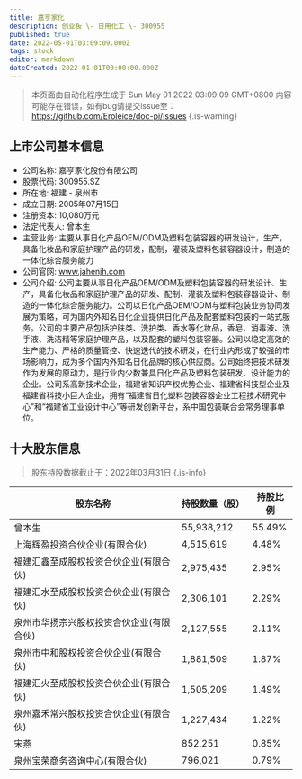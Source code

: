 ```yaml
---
title: 嘉亨家化
description: 创业板 \- 日用化工 \- 300955
published: true
date: 2022-05-01T03:09:09.000Z
tags: stock
editor: markdown
dateCreated: 2022-01-01T00:00:00.000Z
---
```


> 本页面由自动化程序生成于 Sun May 01 2022 03:09:09 GMT+0800
> 内容可能存在错误，如有bug请提交issue至：https://github.com/Eroleice/doc-pi/issues
{.is-warning}

## 上市公司基本信息
- 公司名称: 嘉亨家化股份有限公司
- 股票代码: 300955.SZ
- 所在地: 福建 - 泉州市
- 成立日期: 2005年07月15日
- 注册资本: 10,080万元
- 法定代表人: 曾本生
- 主营业务: 主要从事日化产品OEM/ODM及塑料包装容器的研发设计，生产，具备化妆品和家庭护理产品的研发，配制，灌装及塑料包装容器设计，制造的一体化综合服务能力
- 公司官网: www.jahenjh.com
- 公司介绍: 公司主要从事日化产品OEM/ODM及塑料包装容器的研发设计、生产，具备化妆品和家庭护理产品的研发、配制、灌装及塑料包装容器设计、制造的一体化综合服务能力。公司以日化产品OEM/ODM与塑料包装业务协同发展为策略，可为国内外知名日化企业提供日化产品及配套塑料包装的一站式服务。公司的主要产品包括护肤类、洗护类、香水等化妆品，香皂、消毒液、洗手液、洗洁精等家庭护理产品，以及配套的塑料包装容器。公司以稳定高效的生产能力、严格的质量管控、快速迭代的技术研发，在行业内形成了较强的市场影响力，成为多个国内外知名日化品牌的核心供应商。公司始终把技术研发作为发展的原动力，是行业内少数兼具日化产品及塑料包装研发、设计能力的企业。公司系高新技术企业，福建省知识产权优势企业、福建省科技型企业及福建省科技小巨人企业，拥有“福建省日化塑料包装容器企业工程技术研究中心”和“福建省工业设计中心”等研发创新平台，系中国包装联合会常务理事单位。


## 十大股东信息
> 股东持股数据截止于：2022年03月31日
{.is-info}

| 股东名称 | 持股数量（股） | 持股比例 |
| --- | --- | --- |
| 曾本生 | 55,938,212 | 55.49% |
| 上海辉盈投资合伙企业(有限合伙) | 4,515,619 | 4.48% |
| 福建汇鑫至成股权投资合伙企业(有限合伙) | 2,975,435 | 2.95% |
| 福建汇水至成股权投资合伙企业(有限合伙) | 2,306,101 | 2.29% |
| 泉州市华扬宗兴股权投资合伙企业(有限合伙) | 2,127,555 | 2.11% |
| 泉州市中和股权投资合伙企业(有限合伙) | 1,881,509 | 1.87% |
| 福建汇火至成股权投资合伙企业(有限合伙) | 1,505,209 | 1.49% |
| 泉州嘉禾常兴股权投资合伙企业(有限合伙) | 1,227,434 | 1.22% |
| 宋燕 | 852,251 | 0.85% |
| 泉州宝荣商务咨询中心(有限合伙) | 796,021 | 0.79% |




